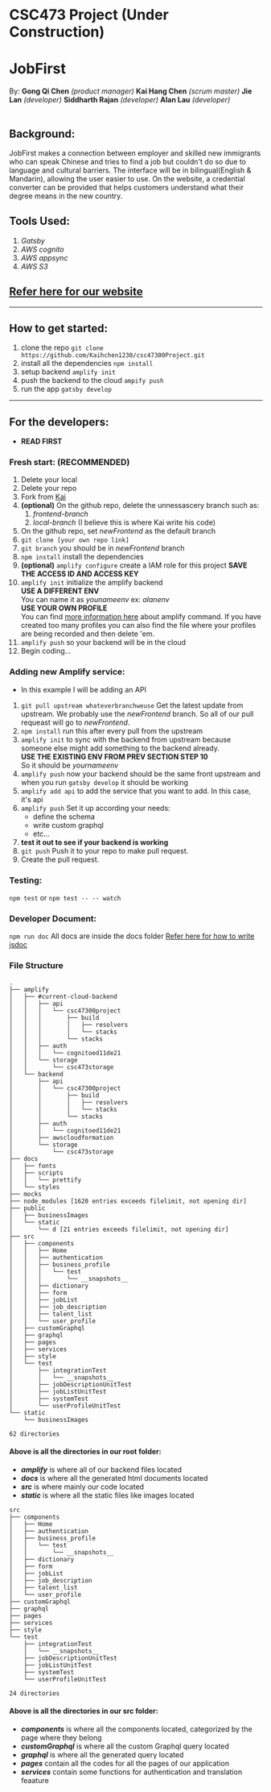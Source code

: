 # CSC473 Project (Under Construction)
# JobFirst
By: 
__Gong Qi Chen__ _(product manager)_
__Kai Hang Chen__ _(scrum master)_
__Jie Lan__ _(developer)_
__Siddharth Rajan__ _(developer)_
__Alan Lau__ _(developer)_
</br>
</br>
## Background:
 JobFirst makes a connection between employer and skilled new immigrants who can speak Chinese and tries to find a job but couldn't do so due to language and cultural barriers. The interface will be in bilingual(English & Mandarin), allowing the user easier to use. On the website, a credential converter can be provided that helps customers understand what their degree means in the new country.

## Tools Used:
1. _Gatsby_
2. _AWS cognito_
3. _AWS appsync_
4. _AWS S3_

## [Refer here for our website](https://master.d311enjx0cy8vf.amplifyapp.com/)

___

## How to get started:
1. clone the repo ```git clone https://github.com/Kaihchen1230/csc47300Project.git```
1. install all the dependencies ```npm install```
1. setup backend ```amplify init```
1. push the backend to the cloud ```ampify push```
1. run the app ```gatsby develop```

___
## For the developers:
- __READ FIRST__
### Fresh start: (RECOMMENDED)
1. Delete your local
1. Delete your repo
1. Fork from [Kai](https://github.com/Kaihchen1230/csc47300Project.git)
1. __(optional)__ On the github repo, delete the unnessascery branch such as:
    1. _frontend-branch_
    1. _local-branch_ (I believe this is where Kai write his code)
1. On the github repo, set _newFrontend_ as the default branch
1. ```git clone [your own repo link]```
1. ```git branch``` you should be in _newFrontend_ branch
1. ```npm install``` install the dependencies
1. __(optional)__ ```amplify configure``` create a IAM role for this project __SAVE THE ACCESS ID AND ACCESS KEY__
1. ```amplify init``` initialize the amplify backend
</br>__USE A DIFFERENT ENV__
</br> You can name it as _younameenv_ ex: _alanenv_
</br>__USE YOUR OWN PROFILE__
</br>You can find [more information here](https://aws-amplify.github.io/docs/cli/init?sdk=js) about amplify command. If you have created too many profiles you can also find the file where your profiles are being recorded and then delete 'em.
1. ```amplify push``` so your backend will be in the cloud
1. Begin coding...

### Adding new Amplify service:
- In this example I will be adding an API
1. ```git pull upstream whateverbranchweuse``` Get the latest update from upstream. We probably use the _newFrontend_ branch. So all of our pull requeast will go to _newFrontend_.
1. ```npm install``` run this after every pull from the upstream
1. ```amplify init``` to sync with the backend from upstream because someone else might add something to the backend already.
</br>__USE THE EXISTING ENV FROM PREV SECTION STEP 10__
</br>So it should be _yournameenv_
1. ```amplify push``` now your backend should be the same front upstream and when you run ```gatsby develop``` it should be working
1. ```amplify add api``` to add the service that you want to add. In this case, it's api
1. ```amplify push``` Set it up according your needs:
    - define the schema
    - write custom graphql
    - etc...
1. __test it out to see if your backend is working__
1. ```git push``` Push it to your repo to make pull request.
1. Create the pull request.

### Testing:
```npm test``` or ```npm test -- -- watch```

### Developer Document:
```npm run doc``` All docs are inside the docs folder
[Refer here for how to write jsdoc](https://www.akshatsharma.com/posts/how%20to%20jsdoc/index.html#simian-toc-8)

### File Structure
```
.
├── amplify
│   ├── #current-cloud-backend
│   │   ├── api
│   │   │   └── csc47300project
│   │   │       ├── build
│   │   │       │   ├── resolvers
│   │   │       │   └── stacks
│   │   │       └── stacks
│   │   ├── auth
│   │   │   └── cognitoed11de21
│   │   └── storage
│   │       └── csc473storage
│   └── backend
│       ├── api
│       │   └── csc47300project
│       │       ├── build
│       │       │   ├── resolvers
│       │       │   └── stacks
│       │       └── stacks
│       ├── auth
│       │   └── cognitoed11de21
│       ├── awscloudformation
│       └── storage
│           └── csc473storage
├── docs
│   ├── fonts
│   ├── scripts
│   │   └── prettify
│   └── styles
├── mocks
├── node_modules [1620 entries exceeds filelimit, not opening dir]
├── public
│   ├── businessImages
│   └── static
│       └── d [21 entries exceeds filelimit, not opening dir]
├── src
│   ├── components
│   │   ├── Home
│   │   ├── authentication
│   │   ├── business_profile
│   │   │   └── test
│   │   │       └── __snapshots__
│   │   ├── dictionary
│   │   ├── form
│   │   ├── jobList
│   │   ├── job_description
│   │   ├── talent_list
│   │   └── user_profile
│   ├── customGraphql
│   ├── graphql
│   ├── pages
│   ├── services
│   ├── style
│   └── test
│       ├── integrationTest
│       │   └── __snapshots__
│       ├── jobDescriptionUnitTest
│       ├── jobListUnitTest
│       ├── systemTest
│       └── userProfileUnitTest
└── static
    └── businessImages

62 directories
```
#### Above is all the directories in our __root__ folder:
- __*amplify*__ is where all of our backend files located
- __*docs*__ is where all the generated html documents located
- __*src*__ is where mainly our code located
- __*static*__ is where all the static files like images located

```
src
├── components
│   ├── Home
│   ├── authentication
│   ├── business_profile
│   │   └── test
│   │       └── __snapshots__
│   ├── dictionary
│   ├── form
│   ├── jobList
│   ├── job_description
│   ├── talent_list
│   └── user_profile
├── customGraphql
├── graphql
├── pages
├── services
├── style
└── test
    ├── integrationTest
    │   └── __snapshots__
    ├── jobDescriptionUnitTest
    ├── jobListUnitTest
    ├── systemTest
    └── userProfileUnitTest

24 directories
```
#### Above is all the directories in our __src__ folder:
- __*components*__ is where all the components located, categorized by the page where they belong
- __*customGraphql*__ is where all the custom Graphql query located
- __*graphql*__ is where all the generated query located
- __*pages*__ contain all the codes for all the pages of our application
- __*services*__ contain some functions for authentication and translation feaature